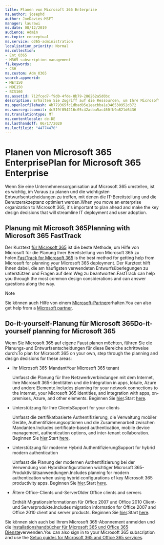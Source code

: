 ```yaml
---
title: Planen von Microsoft 365 Enterprise
ms.author: josephd
author: JoeDavies-MSFT
manager: laurawi
ms.date: 08/12/2019
audience: Admin
ms.topic: conceptual
ms.service: o365-administration
localization_priority: Normal
ms.collection:
- Ent_O365
- M365-subscription-management
f1.keywords:
- CSH
ms.custom: Adm_O365
search.appverid:
- MET150
- MOE150
- BCS160
ms.assetid: 712fced7-f9d0-4fde-8b79-286262a5d0bc
description: Erhalten Sie Zugriff auf die Ressourcen, um Ihre Microsoft 365 Enterprise-Bereitstellung zu planen.
ms.openlocfilehash: 4b779365fc1dbad05e1eacbba1e346530952d372
ms.sourcegitcommit: 4c519f054216c05c42acba5ac460fb9a821d6436
ms.translationtype: MT
ms.contentlocale: de-DE
ms.lasthandoff: 06/17/2020
ms.locfileid: "44774470"
---
```

# <a name="plan-for-microsoft-365-enterprise"></a><span data-ttu-id="d3d54-103">Planen von Microsoft 365 Enterprise</span><span class="sxs-lookup"><span data-stu-id="d3d54-103">Plan for Microsoft 365 Enterprise</span></span>

<span data-ttu-id="d3d54-104">Wenn Sie eine Unternehmensorganisation auf Microsoft 365 umstellen, ist es wichtig, im Voraus zu planen und die wichtigsten Entwurfsentscheidungen zu treffen, mit denen die IT-Bereitstellung und die Benutzerakzeptanz optimiert werden.</span><span class="sxs-lookup"><span data-stu-id="d3d54-104">When you move an enterprise organization to Microsoft 365, it's important to plan ahead and make the key design decisions that will streamline IT deployment and user adoption.</span></span> 

## <a name="planning-with-microsoft-365-fasttrack"></a><span data-ttu-id="d3d54-105">Planung mit Microsoft 365</span><span class="sxs-lookup"><span data-stu-id="d3d54-105">Planning with Microsoft 365 FastTrack</span></span>

<span data-ttu-id="d3d54-106">Der Kurztext [für Microsoft 365](https://www.microsoft.com/fasttrack/microsoft-365) ist die beste Methode, um Hilfe von Microsoft für die Planung Ihrer Bereitstellung von Microsoft 365 zu holen.</span><span class="sxs-lookup"><span data-stu-id="d3d54-106">[FastTrack for Microsoft 365](https://www.microsoft.com/fasttrack/microsoft-365) is the best method for getting help from Microsoft for planning your Microsoft 365 deployment.</span></span> <span data-ttu-id="d3d54-107">Der Kurztext hilft Ihnen dabei, die am häufigsten verwendeten Entwurfsüberlegungen zu unterstützen und Fragen auf dem Weg zu beantworten.</span><span class="sxs-lookup"><span data-stu-id="d3d54-107">FastTrack can help you through the most common design considerations and can answer questions along the way.</span></span> 

>[!Note]
><span data-ttu-id="d3d54-108">Sie können auch Hilfe von einem [Microsoft-Partner](https://www.microsoft.com/solution-providers/home)erhalten.</span><span class="sxs-lookup"><span data-stu-id="d3d54-108">You can also get help from a [Microsoft partner](https://www.microsoft.com/solution-providers/home).</span></span>
>

## <a name="do-it-yourself-planning-for-microsoft-365"></a><span data-ttu-id="d3d54-109">Do-it-yourself-Planung für Microsoft 365</span><span class="sxs-lookup"><span data-stu-id="d3d54-109">Do-it-yourself planning for Microsoft 365</span></span>

<span data-ttu-id="d3d54-110">Wenn Sie Microsoft 365 auf eigene Faust planen möchten, führen Sie die Planungs-und Entwurfsentscheidungen für diese Bereiche schrittweise durch:</span><span class="sxs-lookup"><span data-stu-id="d3d54-110">To plan for Microsoft 365 on your own, step through the planning and design decisions for these areas:</span></span>

- <span data-ttu-id="d3d54-111">Ihr Microsoft 365-Mandant</span><span class="sxs-lookup"><span data-stu-id="d3d54-111">Your Microsoft 365 tenant</span></span>

  <span data-ttu-id="d3d54-112">Umfasst die Planung für Ihre Netzwerkverbindungen mit dem Internet, Ihre Microsoft 365-Identitäten und die Integration in apps, lokale, Azure und andere Elemente.</span><span class="sxs-lookup"><span data-stu-id="d3d54-112">Includes planning for your network connections to the Internet, your Microsoft 365 identities, and integration with apps, on-premises, Azure, and other elements.</span></span> <span data-ttu-id="d3d54-113">Beginnen Sie [hier](subscriptions-licenses-accounts-and-tenants-for-microsoft-cloud-offerings.md).</span><span class="sxs-lookup"><span data-stu-id="d3d54-113">Start [here](subscriptions-licenses-accounts-and-tenants-for-microsoft-cloud-offerings.md).</span></span>

- <span data-ttu-id="d3d54-114">Unterstützung für Ihre Clients</span><span class="sxs-lookup"><span data-stu-id="d3d54-114">Support for your clients</span></span>

  <span data-ttu-id="d3d54-115">Umfasst die zertifikatbasierte Authentifizierung, die Verwaltung mobiler Geräte, Authentifizierungsoptionen und die Zusammenarbeit zwischen Mandanten.</span><span class="sxs-lookup"><span data-stu-id="d3d54-115">Includes certificate-based authentication, mobile device management, authentication options, and inter-tenant collaboration.</span></span> <span data-ttu-id="d3d54-116">Beginnen Sie [hier](office-365-client-support-certificate-based-authentication.md).</span><span class="sxs-lookup"><span data-stu-id="d3d54-116">Start [here](office-365-client-support-certificate-based-authentication.md).</span></span>

- <span data-ttu-id="d3d54-117">Unterstützung für moderne Hybrid Authentifizierung</span><span class="sxs-lookup"><span data-stu-id="d3d54-117">Support for hybrid modern authentication</span></span>

  <span data-ttu-id="d3d54-118">Umfasst die Planung der modernen Authentifizierung bei der Verwendung von Hybridkonfigurationen wichtiger Microsoft 365-Produktivitätsanwendungen.</span><span class="sxs-lookup"><span data-stu-id="d3d54-118">Includes planning for modern authentication when using hybrid configurations of key Microsoft 365 productivity apps.</span></span> <span data-ttu-id="d3d54-119">Beginnen Sie [hier](hybrid-modern-auth-overview.md).</span><span class="sxs-lookup"><span data-stu-id="d3d54-119">Start [here](hybrid-modern-auth-overview.md).</span></span>

- <span data-ttu-id="d3d54-120">Ältere Office-Clients und-Server</span><span class="sxs-lookup"><span data-stu-id="d3d54-120">Older Office clients and servers</span></span>

  <span data-ttu-id="d3d54-121">Enthält Migrationsinformationen für Office 2007 und Office 2010 Client-und Serverprodukte.</span><span class="sxs-lookup"><span data-stu-id="d3d54-121">Includes migration information for Office 2007 and Office 2010 client and server products.</span></span> <span data-ttu-id="d3d54-122">Beginnen Sie [hier](plan-upgrade-previous-versions-office.md).</span><span class="sxs-lookup"><span data-stu-id="d3d54-122">Start [here](plan-upgrade-previous-versions-office.md).</span></span>

<span data-ttu-id="d3d54-123">Sie können sich auch bei Ihrem Microsoft 365-Abonnement anmelden und die [Installationshandbücher für Microsoft 365 und Office 365 Dienste](setup-guides-for-office-365.md)verwenden.</span><span class="sxs-lookup"><span data-stu-id="d3d54-123">You can also sign in to your Microsoft 365 subscription and use the [Setup guides for Microsoft 365 and Office 365 services](setup-guides-for-office-365.md).</span></span>
